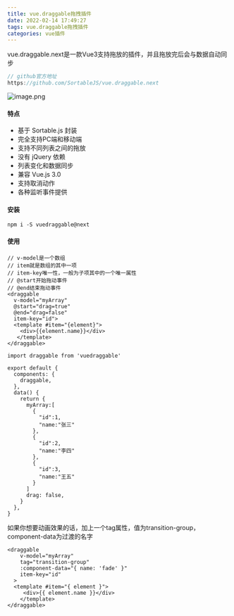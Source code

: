 ```yaml
---
title: vue.draggable拖拽插件
date: 2022-02-14 17:49:27
tags: vue.draggable拖拽插件
categories: vue插件
---
```


vue.draggable.next是一款Vue3支持拖放的插件，并且拖放完后会与数据自动同步

```js
// github官方地址
https://github.com/SortableJS/vue.draggable.next
```

![image.png](https://p3.toutiaoimg.com/origin/tos-cn-i-qvj2lq49k0/f86f8f0e932843aaa080b03312c23186?from=pc)

#### 特点

- 基于 Sortable.js 封装
- 完全支持PC端和移动端
- 支持不同列表之间的拖放
- 没有 jQuery 依赖
- 列表变化和数据同步
- 兼容 Vue.js 3.0
- 支持取消动作
- 各种监听事件提供

#### 安装

```
npm i -S vuedraggable@next
```

#### 使用

```vue
// v-model是一个数组
// item就是数组的其中一项
// item-key唯一性，一般为子项其中的一个唯一属性
// @start开始拖动事件
// @end结束拖动事件
<draggable 
  v-model="myArray" 
  @start="drag=true" 
  @end="drag=false" 
  item-key="id">
  <template #item="{element}">
    <div>{{element.name}}</div>
   </template>
</draggable>
```

```vue
import draggable from 'vuedraggable'

export default {
  components: {
    draggable,
  },
  data() {
    return {
      myArray:[
        {
          "id":1,
          "name:"张三"
        },
        {
          "id":2,
          "name:"李四"
        },
        {
          "id":3,
          "name:"王五"
        }
      ]
      drag: false,
    }
  },
}
```

如果你想要动画效果的话，加上一个tag属性，值为transition-group，component-data为过渡的名字

```vue
<draggable
    v-model="myArray"
    tag="transition-group"
    :component-data="{ name: 'fade' }"
    item-key="id"
  >
  <template #item="{ element }">
     <div>{{ element.name }}</div>
	</template>
</draggable>
```